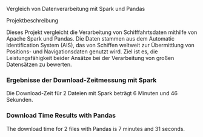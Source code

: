 Vergleich von Datenverarbeitung mit Spark und Pandas

Projektbeschreibung

Dieses Projekt vergleicht die Verarbeitung von Schifffahrtsdaten mithilfe von Apache Spark und Pandas. Die Daten stammen aus dem Automatic Identification System (AIS), das von Schiffen weltweit zur Übermittlung von Positions- und Navigationsdaten genutzt wird. Ziel ist es, die Leistungsfähigkeit beider Ansätze bei der Verarbeitung von großen Datensätzen zu bewerten.



### Ergebnisse der Download-Zeitmessung mit Spark
Die Download-Zeit für 2 Dateien mit Spark beträgt 6 Minuten und 46 Sekunden.

### Download Time Results with Pandas
The download time for 2 files with Pandas is 7 minutes and 31 seconds.
